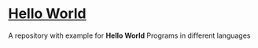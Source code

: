 # [Hello World](https://github.com/shreegowtham27/helloworld)

A repository with example for **Hello World** Programs in different languages
